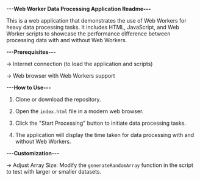 ********---Web Worker Data Processing Application Readme---********

This is a web application that demonstrates the use of Web Workers for heavy data processing tasks. It includes HTML, JavaScript, and Web Worker scripts to showcase the performance difference between processing data with and without Web Workers.

****---Prerequisites---****

   -> Internet connection (to load the application and scripts)
   
   -> Web browser with Web Workers support

****---How to Use---****

   1. Clone or download the repository.
   
   2. Open the `index.html` file in a modern web browser.
   
   3. Click the "Start Processing" button to initiate data processing tasks.
   
   4. The application will display the time taken for data processing with and without Web Workers.

****---Customization---****

   -> Adjust Array Size:
      Modify the `generateRandomArray` function in the script to test with larger or smaller datasets.

